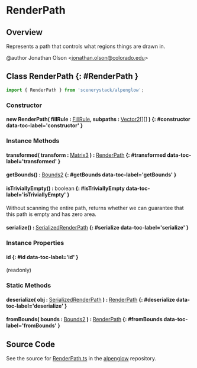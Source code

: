 # RenderPath

## Overview

Represents a path that controls what regions things are drawn in.

@author Jonathan Olson &lt;jonathan.olson@colorado.edu&gt;

## Class RenderPath {: #RenderPath }


```js
import { RenderPath } from 'scenerystack/alpenglow';
```
### Constructor

#### new RenderPath( fillRule : <span style="font-weight: 400;">[FillRule](../alpenglow/FillRule.md)</span>, subpaths : <span style="font-weight: 400;">[Vector2](../dot/Vector2.md)[][]</span> ) {: #constructor data-toc-label='constructor' }

### Instance Methods

#### transformed( transform : <span style="font-weight: 400;">[Matrix3](../dot/Matrix3.md)</span> ) : <span style="font-weight: 400;">[RenderPath](../alpenglow/RenderPath.md)</span> {: #transformed data-toc-label='transformed' }

#### getBounds() : <span style="font-weight: 400;">[Bounds2](../dot/Bounds2.md)</span> {: #getBounds data-toc-label='getBounds' }

#### isTriviallyEmpty() : <span style="font-weight: 400;"><span style="color: hsla(calc(var(--md-hue) + 180deg),80%,40%,1);">boolean</span></span> {: #isTriviallyEmpty data-toc-label='isTriviallyEmpty' }

Without scanning the entire path, returns whether we can guarantee that this path is empty and has zero area.

#### serialize() : <span style="font-weight: 400;">[SerializedRenderPath](../alpenglow/RenderPath.md#SerializedRenderPath)</span> {: #serialize data-toc-label='serialize' }

### Instance Properties

#### id {: #id data-toc-label='id' }

(readonly)

### Static Methods

#### deserialize( obj : <span style="font-weight: 400;">[SerializedRenderPath](../alpenglow/RenderPath.md#SerializedRenderPath)</span> ) : <span style="font-weight: 400;">[RenderPath](../alpenglow/RenderPath.md)</span> {: #deserialize data-toc-label='deserialize' }

#### fromBounds( bounds : <span style="font-weight: 400;">[Bounds2](../dot/Bounds2.md)</span> ) : <span style="font-weight: 400;">[RenderPath](../alpenglow/RenderPath.md)</span> {: #fromBounds data-toc-label='fromBounds' }



## Source Code

See the source for [RenderPath.ts](https://github.com/phetsims/alpenglow/blob/main/js/render-program/RenderPath.ts) in the [alpenglow](https://github.com/phetsims/alpenglow) repository.
